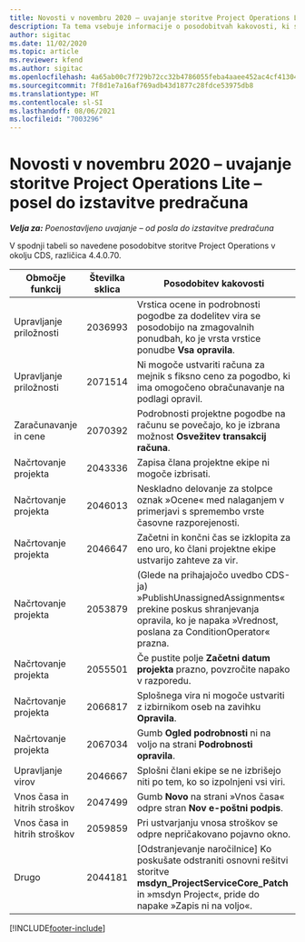 ```yaml
---
title: Novosti v novembru 2020 – uvajanje storitve Project Operations Lite – posel do izstavitve predračuna
description: Ta tema vsebuje informacije o posodobitvah kakovosti, ki so na voljo v novembrski izdaji (2020) uvajanja storitve Project Operations – posel do izstavitve predračuna.
author: sigitac
ms.date: 11/02/2020
ms.topic: article
ms.reviewer: kfend
ms.author: sigitac
ms.openlocfilehash: 4a65ab00c7f729b72cc32b4786055feba4aaee452ac4cf413047f81651c92290
ms.sourcegitcommit: 7f8d1e7a16af769adb43d1877c28fdce53975db8
ms.translationtype: HT
ms.contentlocale: sl-SI
ms.lasthandoff: 08/06/2021
ms.locfileid: "7003296"
---
```

# <a name="whats-new-november-2020---project-operations-lite-deployment---deal-to-proforma-invoicing"></a>Novosti v novembru 2020 – uvajanje storitve Project Operations Lite – posel do izstavitve predračuna

_**Velja za:** Poenostavljeno uvajanje – od posla do izstavitve predračuna_

V spodnji tabeli so navedene posodobitve storitve Project Operations v okolju CDS, različica 4.4.0.70.

| Območje funkcij                 | Številka sklica | Posodobitev kakovosti                                                                                                                                                                    |
|------------------------------|------------------|-----------------------------------------------------------------------------------------------------------------------------------------------------------------------------------|
|   Upravljanje priložnosti       | 2036993          | Vrstica ocene in podrobnosti pogodbe za dodelitev vira se posodobijo na zmagovalnih ponudbah, ko je vrsta vrstice ponudbe **Vsa opravila**.                                                 |
|   Upravljanje priložnosti       | 2071514          | Ni mogoče ustvariti računa za mejnik s fiksno ceno za pogodbo, ki ima omogočeno obračunavanje na podlagi opravil.                                                                          |
| Zaračunavanje in cene          | 2070392          | Podrobnosti projektne pogodbe na računu se povečajo, ko je izbrana možnost **Osvežitev transakcij računa**.                                                                       |
| Načrtovanje projekta             | 2043336          | Zapisa člana projektne ekipe ni mogoče izbrisati.                                                                                                                                    |
| Načrtovanje projekta             | 2046013          | Neskladno delovanje za stolpce oznak »Ocene« med nalaganjem v primerjavi s spremembo vrste časovne razporejenosti.                                                                                   |
| Načrtovanje projekta             | 2046647          | Začetni in končni čas se izklopita za eno uro, ko člani projektne ekipe ustvarijo zahteve za vir.                                                                      |
| Načrtovanje projekta             | 2053879          | (Glede na prihajajočo uvedbo CDS-ja) »PublishUnassignedAssignments« prekine poskus shranjevanja opravila, ko je napaka »Vrednost, poslana za ConditionOperator« prazna. |
| Načrtovanje projekta             | 2055501          | Če pustite polje **Začetni datum projekta** prazno, povzročite napako v razporedu.                                                                                                      |
| Načrtovanje projekta             | 2066817          | Splošnega vira ni mogoče ustvariti z izbirnikom oseb na zavihku **Opravila**.                                                                                               |
| Načrtovanje projekta             | 2067034          | Gumb **Ogled podrobnosti** ni na voljo na strani **Podrobnosti opravila**.                                                                                                         |
| Upravljanje virov          | 2046667          | Splošni člani ekipe se ne izbrišejo niti po tem, ko so izpolnjeni vsi viri.                                                                                                     |
| Vnos časa in hitrih stroškov | 2047499          | Gumb **Novo** na strani »Vnos časa« odpre stran **Nov e-poštni podpis**.                                                                                               |
| Vnos časa in hitrih stroškov | 2059859          | Pri ustvarjanju vnosa stroškov se odpre nepričakovano pojavno okno.                                                                                                                         |
| Drugo                        | 2044181          | [Odstranjevanje naročilnice] Ko poskušate odstraniti osnovni rešitvi storitve **msdyn_ProjectServiceCore_Patch** in »msdyn Project«, pride do napake »Zapis ni na voljo«.        |


[!INCLUDE[footer-include](../../includes/footer-banner.md)]